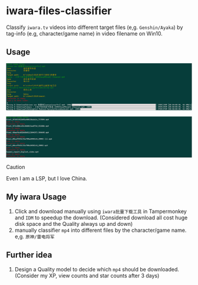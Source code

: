 # iwara-files-classifier

Classify `iwara.tv` videos into different target files (e,g. `Genshin/Ayaka`) by tag-info (e.g, character/game name) in video filename on Win10.


## Usage

![moveReadyFiles](./photo/moveReadyFiles.png)

![printRest](./photo/printRest.png)

> [!Caution]  
> Even I am a LSP, but I love China.

## My iwara Usage

1. Click and download manually using `iwara批量下载工具` in Tampermonkey and `IDM` to speedup the download. (Considered download all cost huge disk space and the Quality always up and down)
2. manually classifier `mp4` into different files by the character/game name. e,g. `原神/雷电将军`

## Further idea

1. Design a Quality model to decide which `mp4` should be downloaded. (Consider my XP, view counts and star counts after 3 days)
